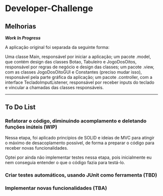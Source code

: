 # Developer-Challenge


## Melhorias

_**Work In Progress**_

A aplicação original foi separada da seguinte forma:

Uma classe Main, responsável por iniciar a aplicação;
um pacote .model, que contém design das classes Botao, Tabuleiro e JogoDosOitos, responsável por regras de negócio e design das classes;
um pacote .view, com as classes JogoDosOitoGUI e Constantes (preciso mudar isso), responsável pela parte gráfica da aplicação;
um pacote .controller, com a interface TecladoImputListener, responsável por receber inputs do teclado e vincular a chamadas das classes responsáveis.

---

## To Do List
### Refatorar o código, diminuindo acomplamento e deletando funções inúteis (WIP)
Nessa etapa, foi aplicado princípios de SOLID e ideias de MVC para atingir o máximo de desacoplamento  possível, de forma a preparar o código para receber novas funcionalidades.

Optei por ainda não implementar testes nessa etapa, pois inicialmente eu nem conseguia entender o que o código fazia para testá-lo.

### Criar testes automáticos, usando JUnit como ferramenta  (TBD)

### Implementar novas funcionalidades (TBA)


